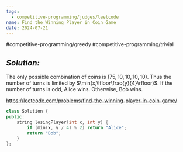 ```yaml
---
tags:
  - competitive-programming/judges/leetcode
name: Find the Winning Player in Coin Game
date: 2024-07-21
---
```

#competitive-programming/greedy #competitive-programming/trivial
## _Solution:_
The only possible combination of coins is $(75,10,10,10,10)$. Thus the number of turns is limited by $\min(x,\lfloor\frac{y}{4}\rfloor)$. If the number of turns is odd, Alice wins. Otherwise, Bob wins.

https://leetcode.com/problems/find-the-winning-player-in-coin-game/
```cpp
class Solution {
public:
    string losingPlayer(int x, int y) {
        if (min(x, y / 4) % 2) return "Alice";
        return "Bob";
    }
};
```